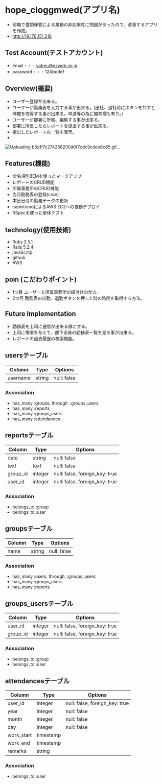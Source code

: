 # hope_cloggmwed(アプリ名)
- 前職で書類保管による業務の非効率性に問題があったので、改善するアプリを作成。
- http://18.178.151.218


## Test Account(テストアカウント)
- Email・・・satreu@ezweb.ne.jp
- password・・・12Abcdef

## Overview(概要)
- ユーザー登録が出来る。
- ユーザーが勤務表を入力する事が出来る。(出社、退社時にボタンを押すと時間を取得する事が出来る。早退等の為に備考欄も有り。)
- ユーザーが部署に所属、編集する事が出来る。
- 部署に所属したらレポートを提出する事が出来る。
- 提出したレポートの一覧を表示。
-
![Uploading b5a1f7c274256200d0f7cdc9cdde8c65.gif…]()

## Features(機能)
- 命名規則BEMを使ったマークアップ
- レポートのCRUD機能
- 所属事務所のCRUD機能
- 当月勤務表の登録(cron)
- 本日日付の勤務データの更新
- capistranoによるAWS EC2への自動デプロイ
- RSpecを使った単体テスト

## technology(使用技術)
- Ruby 2.5.1
- Rails 5.2.4
- javaScritp
- github
- AWS

## poin (こだわりポイント)
- 1つ目  ユーザーと所属事務所の紐付けの仕方。
- 2つ目  勤務表の出勤、退勤ボタンを押した時の時間を取得する方法。

## Future Implementation
- 勤務表を上司に送信が出来る様にする。
- 上司に権限を与えて、部下全員の勤務表一覧を見る事が出来る。
- レポートの過去履歴の検索機能。

## usersテーブル
|Column|Type|Options|
|------|----|-------|
|username|string|null: false|
### Association
- has_many  :groups,  through:  :groups_users
- has_many  :reports
- has_many :groups_users
- has_many :attendances

## reportsテーブル
|Column|Type|Options|
|------|----|-------|
|date|string|null: false|
|text|text|null: false|
|group_id|integer|null: false, foreign_key: true|
|user_id|integer|null: false, foreign_key: true|
### Association
- belongs_to :group
- belongs_to :user

## groupsテーブル
|Column|Type|Options|
|------|----|-------|
|name|string|null: false|
### Association
- has_many :users, through:  :groups_users
- has_many :groups_users
- has_many :reports

## groups_usersテーブル
|Column|Type|Options|
|------|----|-------|
|user_id|integer|null: false, foreign_key: true|
|group_id|integer|null: false, foreign_key: true|
### Association
- belongs_to :group
- belongs_to :user

## attendancesテーブル
|Column|Type|Options|
|------|----|-------|
|user_id|integer|null: false, foreign_key: true|
|year|integer|null: false|
|month|integer|null: false|
|day|integer|null: false|
|work_start|timestamp||
|work_end|timestamp||
|remarks|string||
### Association
- belongs_to :user
